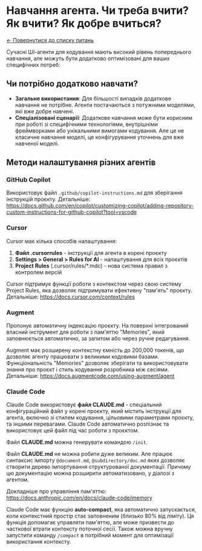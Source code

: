 # Навчання агента. Чи треба вчити? Як вчити? Як добре вчиться?

[← Повернутися до списку питань](../agents.md)

Сучасні ШІ-агенти для кодування мають високий рівень попереднього навчання, але можуть бути додатково оптимізовані для ваших специфічних потреб:

## Чи потрібно додатково навчати?

- **Загальне використання**: Для більшості випадків додаткове навчання не потрібне. Агенти постачаються з потужними моделями, які вже добре навчені.
- **Спеціалізовані сценарії**: Додаткове навчання може бути корисним при роботі зі специфічними технологіями, внутрішніми фреймворками або унікальними вимогами кодування. Але це не класичне навчання моделі, це конфігурування уточнень для вже навченої моделі.

## Методи налаштування різних агентів

### GitHub Copilot
Використовує файл `.github/copilot-instructions.md` для зберігання інструкцій проєкту. Детальніше: https://docs.github.com/en/copilot/customizing-copilot/adding-repository-custom-instructions-for-github-copilot?tool=vscode

### Cursor
Cursor має кілька способів налаштування:

1. **Файл .cursorrules** - інструкції для агента в корені проєкту
2. **Settings > General > Rules for AI** - налаштування для всіх проєктів
3. **Project Rules** (.cursor/rules/*.mdc) - нова система правил з контролем версій

Cursor підтримує функції роботи з контекстом через свою систему Project Rules, яка дозволяє підтримувати ефективну "пам'ять" проєкту. Детальніше: https://docs.cursor.com/context/rules

### Augment
Пропонує автоматичну індексацію проєкту. На поверхні інтегрований власний інструмент для роботи з пам'яттю "Memories", який заповнюється автоматично, за запитом або через ручне редагування.

Augment має розширену контекстну ємність до 200,000 токенів, що дозволяє агенту працювати з великими кодовими базами. Функціональність "Memories" дозволяє зберігати та використовувати знання про проєкт і стиль кодування розробника між сесіями. Детальніше: https://docs.augmentcode.com/using-augment/agent

### Claude Code
Claude Code використовує **файл CLAUDE.md** - спеціальний конфігураційний файл у корені проєкту, який містить інструкції для агента, включно зі стилем кодування, цільовими параметрами проєкту, та іншими перевагами. Claude Code автоматично розпізнає та використовує цей файл під час роботи з проєктом.

Файл **CLAUDE.md** можна генерувати командою `/init`.

Файл **CLAUDE.md** не можна робити дуже великим. Але працює синтаксис імпорту `@document.md`, `@subdirectory/doc.md` яких дозволяє створити дерево імпортування структурованої документації. Причому цю документацію можна розширити автоматизовано, у діалозі з агентом.

Докладніше про управління пам'яттю: https://docs.anthropic.com/en/docs/claude-code/memory

Claude Code має функцію **auto-compact**, яка автоматично запускається, коли контекстний простір стає заповненим (близько 80% від ліміту). Ця функція допомагає управляти пам'яттю, але може призвести до часткової втрати контексту поточної сесії. Також можна вручну запустити команду `/compact` в потрібний момент для оптимізації використання контексту. 